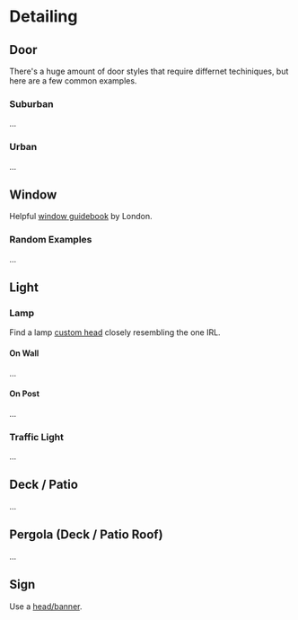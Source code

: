 # Detailing

## Door

There's a huge amount of door styles that require differnet techiniques, but here are a few common examples.

### Suburban

...

### Urban

...

## Window

Helpful [window guidebook](https://docs.google.com/document/d/1MlseHc18IvSbAIEWgbR-Q1p5v4QTOXZ04Y2NyTk_7Dg/edit#) by London.

### Random Examples

...

## Light

### Lamp

Find a lamp [custom head](./headandbanner.md) closely resembling the one IRL.

#### On Wall

...

#### On Post

...

### Traffic Light

...

## Deck / Patio

...

## Pergola (Deck / Patio Roof)

...

## Sign

Use a [head/banner](./headandbanner.md).